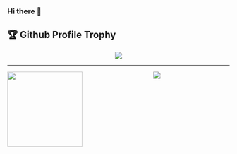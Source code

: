 ### Hi there 👋

<!--
**zfs123/zfs123** is a ✨ _special_ ✨ repository because its `README.md` (this file) appears on your GitHub profile.

Here are some ideas to get you started:

- 🔭 I’m currently working on ...
- 🌱 I’m currently learning ...
- 👯 I’m looking to collaborate on ...
- 🤔 I’m looking for help with ...
- 💬 Ask me about ...
- 📫 How to reach me: ...
- 😄 Pronouns: ...
- ⚡ Fun fact: ...
-->

<h2>🏆 Github Profile Trophy</h2>
<div align=center>
<img src="https://github-profile-trophy.vercel.app/?username=zfs123&column=7"/>
</div>

---

<div align=center>
  <img height="170" align="left" src="https://github-readme-stats.vercel.app/api?username=zfs123&count_private=true&include_all_commits=true" />
  <img src="https://github-readme-stats.vercel.app/api/top-langs/?username=zfs123&layout=compact" />
</div>
